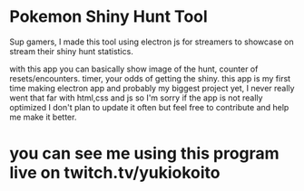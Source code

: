 # Pokemon Shiny Hunt Tool

Sup gamers, I made this tool using electron js for streamers to showcase on stream their shiny hunt statistics.

with this app you can basically show image of the hunt, counter of resets/encounters. timer, your odds of getting the shiny.
this app is my first time making electron app and probably my biggest project yet, I never really went that far with html,css and js so I'm sorry if the app is not really optimized
I don't plan to update it often but feel free to contribute and help me make it better.

# you can see me using this program live on twitch.tv/yukiokoito
